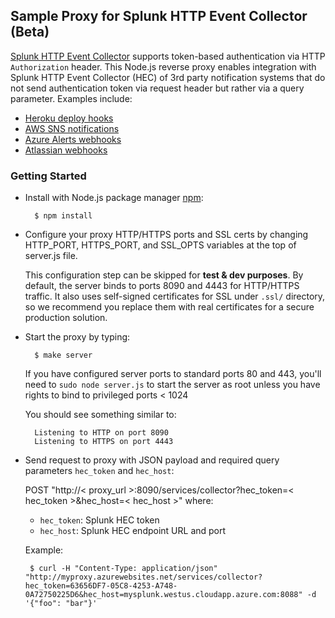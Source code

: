 ## Sample Proxy for Splunk HTTP Event Collector (Beta)
[Splunk HTTP Event Collector](http://dev.splunk.com/view/SP-CAAAE6P) supports token-based authentication via HTTP `Authorization` header. This Node.js reverse proxy enables integration with Splunk HTTP Event Collector (HEC) of 3rd party notification systems that do not send authentication token via request header but rather via a query parameter. Examples include:

* [Heroku deploy hooks](https://devcenter.heroku.com/articles/deploy-hooks)
* [AWS SNS notifications](http://docs.aws.amazon.com/sns/latest/dg/SendMessageToHttp.html)
* [Azure Alerts webhooks](https://azure.microsoft.com/en-us/documentation/articles/insights-webhooks-alerts/)
* [Atlassian webhooks](https://developer.atlassian.com/jiradev/jira-apis/webhooks)

### Getting Started
* Install with Node.js package manager [npm](http://npmjs.org/):

        $ npm install

* Configure your proxy HTTP/HTTPS ports and SSL certs by changing HTTP_PORT, HTTPS_PORT, and SSL_OPTS variables at the top of server.js file.
	
	This configuration step can be skipped for **test & dev purposes**. By default, the server binds to ports 8090 and 4443 for HTTP/HTTPS traffic. It also uses self-signed certificates for SSL under `.ssl/` directory, so we recommend you replace them with real certificates for a secure production solution.

* Start the proxy by typing:

		$ make server

	If you have configured server ports to standard ports 80 and 443, you'll need to `sudo node server.js` to start the server as root unless you have rights to bind to privileged ports < 1024
	
	You should see something similar to:

    	Listening to HTTP on port 8090
    	Listening to HTTPS on port 4443

* Send request to proxy with JSON payload and required query parameters `hec_token` and `hec_host`:

	POST "http://< proxy_url >:8090/services/collector?hec_token=< hec_token >&hec_host=< hec_host >"
	where:
	* `hec_token`: Splunk HEC token
	* `hec_host`: Splunk HEC endpoint URL and port

	Example:
   ```	
	$ curl -H "Content-Type: application/json" "http://myproxy.azurewebsites.net/services/collector?hec_token=63656DF7-05C8-4253-A748-0A72750225D6&hec_host=mysplunk.westus.cloudapp.azure.com:8088" -d '{"foo": "bar"}'
   ```
